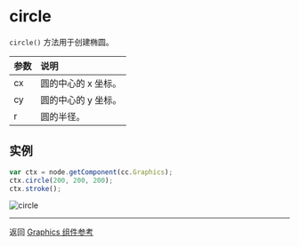 # circle

`circle()` 方法用于创建椭圆。

| 参数 |   说明
| :------------- | :---------- |
| cx | 圆的中心的 x 坐标。
| cy | 圆的中心的 y 坐标。
| r  | 圆的半径。

## 实例

```javascript
var ctx = node.getComponent(cc.Graphics);
ctx.circle(200, 200, 200);
ctx.stroke();
```

![circle](graphics/circle.png)

<hr>

返回 [Graphics 组件参考](../../components/graphics.md)
